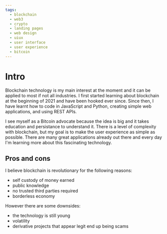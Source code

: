 ```yaml
---
tags:
  - blockchain
  - web3
  - crypto
  - landing pages
  - web design
  - uiux
  - user interface
  - user experience
  - bitcoin
---
```


# Intro

Blockchain technology is my main interest at the moment and it can be applied to most if not all industries.  I first started learning about blockchain at the beginning of 2021 and have been hooked ever since.  Since then, I have learnt how to code in JavaScript and Python, creating simple web applications, and using REST APIs.  

I see myself as a Bitcoin advocate because the idea is big and it takes education and persistance to understand it.  There is a level of complexity with blockchain, but my goal is to make the user experience as simple as possible.  There are many great applications already out there and every day I'm learning more about this fascinating technology. 

## Pros and cons

I believe blockchain is revolutionary for the following reasons:

- self custody of money earned
- public knowledge
- no trusted third parties required
- borderless economy


However there are some downsides:

- the technology is still young
- volatility 
- derivative projects that appear legit end up being scams

